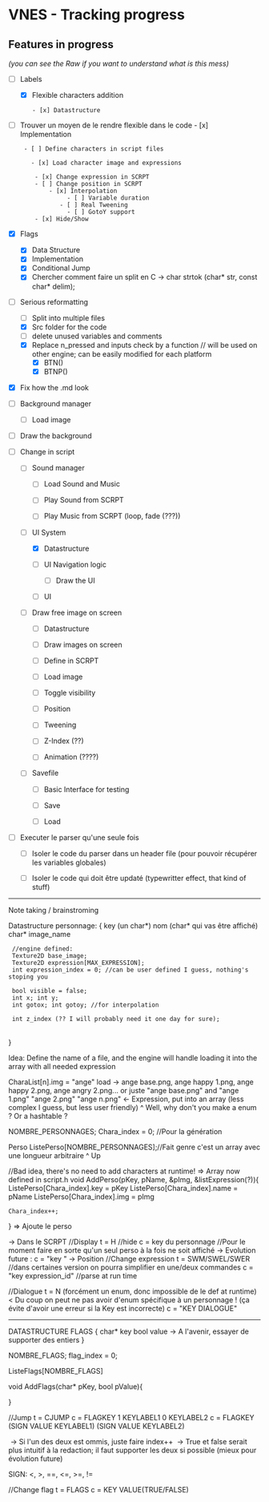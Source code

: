 # VNES - Tracking progress

## Features in progress
*(you can see the Raw if you want to understand what is this mess)*

- [ ] Labels
  - [x] Flexible characters addition
    
    	- [x] Datastructure 
  
 - [ ] Trouver un moyen de le rendre flexible dans le code
        - [x] Implementation 
        
        - [ ] Define characters in script files
          
          - [x] Load character image and expressions
          
           - [x] Change expression in SCRPT
           - [ ] Change position in SCRPT
               - [x] Interpolation
                 	- [ ] Variable duration
                  - [ ] Real Tweening
                	- [ ] GotoY support
           - [x] Hide/Show
    
  - [x] Flags
    - [x] Data Structure
    - [x] Implementation
    - [x] Conditional Jump
    - [x] Chercher comment faire un split en C
      -> char strtok (char* str, const char* delim); 
    
  - [ ] Serious reformatting
    - [ ] Split into multiple files
    - [x] Src folder for the code
    - [ ] delete unused variables and comments
    - [x] Replace n_pressed and inputs check by a function // will be used on other engine; can be easily modified for each platform
      - [x] BTN()
      - [x] BTNP()
  
  - [x] Fix how the .md look

    

  - [ ] Background manager
  
    - [ ] Load image
    
  - [ ] Draw the background
    
- [ ] Change in script
  
  - [ ] Sound manager

    - [ ] Load Sound and Music

    - [ ] Play Sound from SCRPT

    - [ ] Play Music from SCRPT (loop, fade (???))

      

  - [ ] UI System
  
    - [x] Datastructure
    - [ ] UI Navigation logic
      - [ ] Draw the UI
    - [ ] UI 
    
    
    
  - [ ] Draw free image on screen

    - [ ] Datastructure

    - [ ] Draw images on screen

    - [ ] Define in SCRPT

    - [ ] Load image

    - [ ] Toggle visibility

    - [ ] Position

    - [ ] Tweening

    - [ ] Z-Index (??)

    - [ ] Animation (????)

      

  - [ ] Savefile
  
    - [ ] Basic Interface for testing
    
    - [ ] Save
    
    - [ ] Load
    
      
  
- [ ] Executer le parser qu'une seule fois

     - [ ] Isoler le code du parser dans un header file (pour pouvoir récupérer les variables globales)
     - [ ] Isoler le code qui doit être updaté (typewritter effect, that kind of stuff)


-----
Note taking / brainstroming

Datastructure personnage:
	{
	 key (un char*)
	 nom (char* qui vas être affiché)
	 char* image_name

	 //engine defined:
	 Texture2D base_image;
	 Texture2D expression[MAX_EXPRESSION];
	 int expression_index = 0; //can be user defined I guess, nothing's stoping you
	
	 bool visible = false;
	 int x; int y;
	 int gotox; int gotoy; //for interpolation
	
	 int z_index (?? I will probably need it one day for sure);


​	 
​	}

Idea:
Define the name of a file, and the engine will handle loading it into the array with all needed expression

CharaList[n].img = "ange"
load -> ange base.png, ange happy 1.png, ange happy 2.png, ange angry 2.png...
	or juste "ange base.png" and "ange 1.png" "ange 2.png" "ange n.png" <- Expression, put into an array (less complex I guess, but less user friendly)
																			^ Well, why don't you make a enum ? Or a hashtable ?


NOMBRE_PERSONNAGES;
Chara_index = 0; //Pour la génération

Perso ListePerso[NOMBRE_PERSONNAGES];//Fait genre c'est un array avec une longueur arbitraire
^ Up

//Bad idea, there's no need to add characters at runtime! => Array now defined in script.h
void AddPerso(pKey, pName, &pImg, &listExpression(?)){
	ListePerso[Chara_index].key = pKey
	ListePerso[Chara_index].name = pName
	ListePerso[Chara_index].img = pImg

	Chara_index++;
}
=> Ajoute le perso

-> Dans le SCRPT
//Display
t = H //hide
c = key du personnage //Pour le moment faire en sorte qu'un seul perso à la fois ne soit affiché
	-> Evolution future : c = "key <arg>" -> Position
//Change expression
t = SWM/SWEL/SWER //dans certaines version on pourra simplifier en une/deux commandes
c = "key expression_id" //parse at run time

//Dialogue
t = N (forcément un enum, donc impossible de le def at runtime) < Du coup on peut ne pas avoir d'enum spécifique à un personnage ! (ça évite d'avoir une erreur si la Key est incorrecte)
c = "KEY  DIALOGUE"

-----
DATASTRUCTURE FLAGS
{
	char* key
	bool  value -> A l'avenir, essayer de supporter des entiers
}

NOMBRE_FLAGS;
flag_index = 0;

ListeFlags[NOMBRE_FLAGS]

void AddFlags(char* pKey, bool pValue){

}

//Jump
t = CJUMP
c = FLAGKEY 1 KEYLABEL1 0 KEYLABEL2
c = FLAGKEY (SIGN VALUE KEYLABEL1) (SIGN VALUE KEYLABEL2)

​	-> Si l'un des deux est ommis, juste faire index++
​	-> True et false serait plus intuitif à la redaction; il faut supporter les deux si possible (mieux pour évolution future)

SIGN:
	<, >, ==, <=, >=, !=

//Change flag
t = FLAGS
c = KEY VALUE(TRUE/FALSE)
